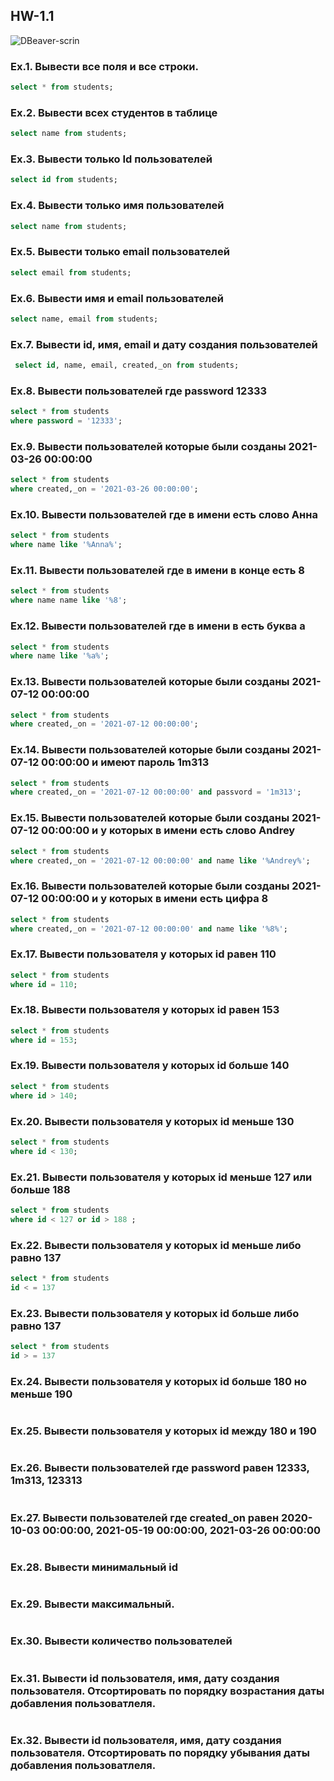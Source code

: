 ## HW-1.1
![DBeaver-scrin](https://user-images.githubusercontent.com/104057573/226921382-61f14731-6553-4702-8e73-fea63fee32a6.png)

 ### Ex.1. Вывести все поля и все строки.
 ```sql
 select * from students;
 ```
 ### Ex.2. Вывести всех студентов в таблице
  ```sql
  select name from students;
 ```
 ### Ex.3. Вывести только Id пользователей
  ```sql
  select id from students;
 ```
 ### Ex.4. Вывести только имя пользователей
  ```sql
 select name from students;
 ```
 ### Ex.5. Вывести только email пользователей
  ```sql
 select email from students;
 ```
 ### Ex.6. Вывести имя и email пользователей
  ```sql
  select name, email from students;
 ```
 ### Ex.7. Вывести id, имя, email и дату создания пользователей
  ```sql
   select id, name, email, created,_on from students;
 ```
 ### Ex.8. Вывести пользователей где password 12333
  ```sql
 select * from students
 where password = '12333';
 ```
 ### Ex.9. Вывести пользователей которые были созданы 2021-03-26 00:00:00
  ```sql
 select * from students
 where created,_on = '2021-03-26 00:00:00';
 ```
 ### Ex.10. Вывести пользователей где в имени есть слово Анна
  ```sql
 select * from students
 where name like '%Anna%';
 ```
 ### Ex.11. Вывести пользователей где в имени в конце есть 8
  ```sql
  select * from students
 where name name like '%8';
 ```
 ### Ex.12. Вывести пользователей где в имени в есть буква а
  ```sql
  select * from students
 where name like '%a%';
 ```
 ### Ex.13. Вывести пользователей которые были созданы 2021-07-12 00:00:00
  ```sql
  select * from students
 where created,_on = '2021-07-12 00:00:00';
 ```
 ### Ex.14. Вывести пользователей которые были созданы 2021-07-12 00:00:00 и имеют пароль 1m313
  ```sql
 select * from students
 where created,_on = '2021-07-12 00:00:00' and passvord = '1m313';
 ```
 ### Ex.15. Вывести пользователей которые были созданы 2021-07-12 00:00:00 и у которых в имени есть слово Andrey
  ```sql
 select * from students
 where created,_on = '2021-07-12 00:00:00' and name like '%Andrey%';
 ```
  ### Ex.16. Вывести пользователей которые были созданы 2021-07-12 00:00:00 и у которых в имени есть цифра 8
   ```sql
  select * from students
 where created,_on = '2021-07-12 00:00:00' and name like '%8%';
 ```
  ### Ex.17. Вывести пользователя у которых id равен 110
  ```sql
 select * from students
 where id = 110;
 ```
  ### Ex.18. Вывести пользователя у которых id равен 153
  ```sql
 select * from students
 where id = 153;
 ```
  ### Ex.19. Вывести пользователя у которых id больше 140
  ```sql
 select * from students
 where id > 140;
 ```
  ### Ex.20. Вывести пользователя у которых id меньше 130
   ```sql
 select * from students
 where id < 130;
 
 ```
 ### Ex.21. Вывести пользователя у которых id меньше 127 или больше 188
  ```sql
 select * from students
 where id < 127 or id > 188 ;
 ```
  ### Ex.22. Вывести пользователя у которых id меньше либо равно 137
  ```sql
 select * from students
 id < = 137
 ```
  ### Ex.23. Вывести пользователя у которых id больше либо равно 137
  ```sql
  select * from students
 id > = 137
 ```
  ### Ex.24. Вывести пользователя у которых id больше 180 но меньше 190
  ```sql
 
 ```
  ### Ex.25. Вывести пользователя у которых id между 180 и 190
  ```sql
 
 ```
  ### Ex.26. Вывести пользователей где password равен 12333, 1m313, 123313
  ```sql
 
 ```
  ### Ex.27. Вывести пользователей где created_on равен 2020-10-03 00:00:00, 2021-05-19 00:00:00, 2021-03-26 00:00:00
  ```sql
 
 ```
  ### Ex.28. Вывести минимальный id 
  ```sql
 
 ```
  ### Ex.29. Вывести максимальный.
  ```sql
 
 ```
  ### Ex.30. Вывести количество пользователей
  ```sql
 
 ```
  ### Ex.31. Вывести id пользователя, имя, дату создания пользователя. Отсортировать по порядку возрастания даты добавления пользоватлеля.
  ```sql
 
 ```
  ### Ex.32. Вывести id пользователя, имя, дату создания пользователя. Отсортировать по порядку убывания даты добавления пользоватлеля.
  ```sql
 
 ```
